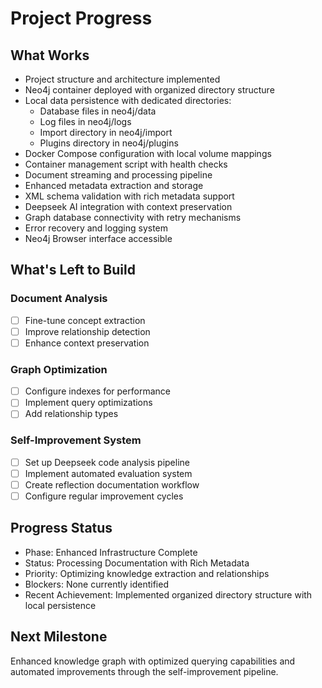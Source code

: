 # Project Progress

## What Works
- Project structure and architecture implemented
- Neo4j container deployed with organized directory structure
- Local data persistence with dedicated directories:
  - Database files in neo4j/data
  - Log files in neo4j/logs
  - Import directory in neo4j/import
  - Plugins directory in neo4j/plugins
- Docker Compose configuration with local volume mappings
- Container management script with health checks
- Document streaming and processing pipeline
- Enhanced metadata extraction and storage
- XML schema validation with rich metadata support
- Deepseek AI integration with context preservation
- Graph database connectivity with retry mechanisms
- Error recovery and logging system
- Neo4j Browser interface accessible

## What's Left to Build

### Document Analysis
- [ ] Fine-tune concept extraction
- [ ] Improve relationship detection
- [ ] Enhance context preservation

### Graph Optimization
- [ ] Configure indexes for performance
- [ ] Implement query optimizations
- [ ] Add relationship types

### Self-Improvement System
- [ ] Set up Deepseek code analysis pipeline
- [ ] Implement automated evaluation system
- [ ] Create reflection documentation workflow
- [ ] Configure regular improvement cycles

## Progress Status
- Phase: Enhanced Infrastructure Complete
- Status: Processing Documentation with Rich Metadata
- Priority: Optimizing knowledge extraction and relationships
- Blockers: None currently identified
- Recent Achievement: Implemented organized directory structure with local persistence

## Next Milestone
Enhanced knowledge graph with optimized querying capabilities and automated improvements through the self-improvement pipeline.
